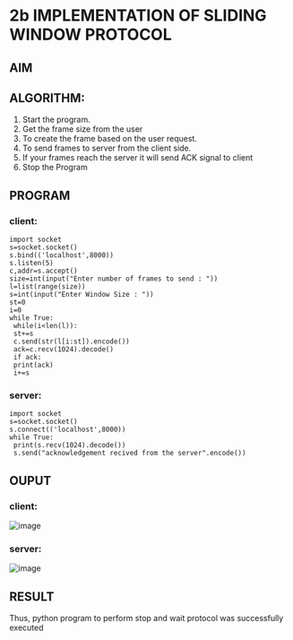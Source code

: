 # 2b IMPLEMENTATION OF SLIDING WINDOW PROTOCOL
## AIM
## ALGORITHM:
1. Start the program.
2. Get the frame size from the user
3. To create the frame based on the user request.
4. To send frames to server from the client side.
5. If your frames reach the server it will send ACK signal to client
6. Stop the Program
## PROGRAM
### client:
```
import socket
s=socket.socket()
s.bind(('localhost',8000))
s.listen(5)
c,addr=s.accept()
size=int(input("Enter number of frames to send : "))
l=list(range(size))
s=int(input("Enter Window Size : "))
st=0
i=0
while True:
 while(i<len(l)):
 st+=s
 c.send(str(l[i:st]).encode())
 ack=c.recv(1024).decode()
 if ack:
 print(ack)
 i+=s
```
### server:
```
import socket
s=socket.socket()
s.connect(('localhost',8000))
while True: 
 print(s.recv(1024).decode())
 s.send("acknowledgement recived from the server".encode())
```
## OUPUT
### client:
![image](https://github.com/Manisrii21/2b_SLIDING_WINDOW_PROTOCOL/assets/147140163/6ce93567-2d83-4978-924d-2698ba2476b6)

### server:
![image](https://github.com/Manisrii21/2b_SLIDING_WINDOW_PROTOCOL/assets/147140163/c0615c25-add8-45d5-a0a5-727013b68f3c)


## RESULT
Thus, python program to perform stop and wait protocol was successfully executed

